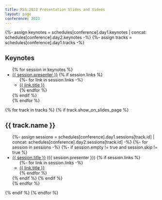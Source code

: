 ```yaml
---
title: RSS:2023 Presentation Slides and Videos
layout: page
conference: 2023
---
```

{%- assign keynotes = schedules[conference].day1.keynotes | concat: schedules[conference].day2.keynotes -%}
{%- assign tracks = schedules[conference].day1.tracks -%}
## Keynotes

<ul>
{% for session in keynotes %}
  <li class="mb-3"><a href="{{ session.url }}">{{ session.presenter }}</a>
  {% if session.links %}
    <ul class="fa-ul">
      {%- for link in session.links -%}
        <li><span class="fa-li"><span class="{{ link.icon }}"></span></span><a href="{{ link.url }}" target="_blank">{{ link.title }}</a></li>
      {% endfor %}
    </ul>
  {% endif %}
  </li>
{% endfor %}
</ul>

{% for track in tracks %}
  {% if track.show_on_slides_page %}
## {{ track.name }}
<ul>
    {%- assign sessions = schedules[conference].day1.sessions[track.id] | concat: schedules[conference].day2.sessions[track.id] -%}
    {%- for session in sessions -%}
      {%- if session.empty != true and session.skip != true %}
  <li class="mb-5"><a href="{{session.url }}" target="_blank">{{ session.title }}</a> ({{ session.presenter }})
        {% if session.links %}
        <ul class="fa-ul">
          {%- for link in session.links -%}
            <li><span class="fa-li"><span class="{{ link.icon }}"></span></span><a href="{{ link.url }}" target="_blank">{{ link.title }}</a></li>
          {% endfor %}
        </ul>
        {% endif %}
      {% endif %}
  </li>
    {% endfor %}
</ul>
  {% endif %}
{% endfor %}